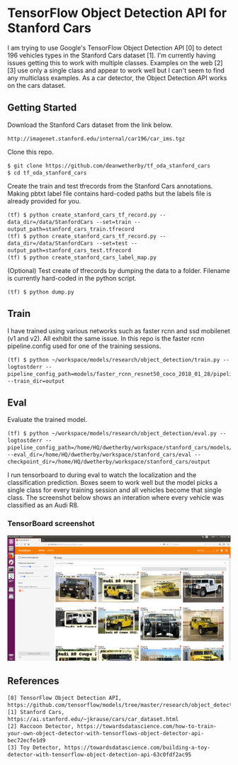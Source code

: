 # TensorFlow Object Detection API for Stanford Cars

I am trying to use Google's TensorFlow Object Detection API [0] to detect 196 vehicles types in the Stanford Cars dataset [1]. I'm currently having issues getting this to work with multiple classes. Examples on the web [2][3] use only a single class and appear to work well but I can't seem to find any multiclass examples. As a car detector, the Object Detection API works on the cars dataset.

## Getting Started

Download the Stanford Cars dataset from the link below.
```
http://imagenet.stanford.edu/internal/car196/car_ims.tgz
```

Clone this repo.
```
$ git clone https://github.com/deanwetherby/tf_oda_stanford_cars
$ cd tf_oda_stanford_cars
```

Create the train and test tfrecords from the Stanford Cars annotations. Making pbtxt label file contains hard-coded paths but the labels file is already provided for you.

```
(tf) $ python create_stanford_cars_tf_record.py --data_dir=/data/StanfordCars --set=train --output_path=stanford_cars_train.tfrecord
(tf) $ python create_stanford_cars_tf_record.py --data_dir=/data/StanfordCars --set=test --output_path=stanford_cars_test.tfrecord
(tf) $ python create_stanford_cars_label_map.py
```

(Optional) Test create of tfrecords by dumping the data to a folder. Filename is currently hard-coded in the python script.
```
(tf) $ python dump.py
```

## Train

I have trained using various networks such as faster rcnn and ssd mobilenet (v1 and v2). All exhibit the same issue. In this repo is the faster rcnn pipeline.config used for one of the training sessions.


```
(tf) $ python ~/workspace/models/research/object_detection/train.py --logtostderr --pipeline_config_path=models/faster_rcnn_resnet50_coco_2018_01_28/pipeline.config --train_dir=output
```

## Eval

Evaluate the trained model.

```
(tf) $ python ~/workspace/models/research/object_detection/eval.py --logtostderr --pipeline_config_path=/home/HQ/dwetherby/workspace/stanford_cars/models/ssd_mobilenet_v1_coco_2017_11_17/pipeline.config --eval_dir=/home/HQ/dwetherby/workspace/stanford_cars/eval --checkpoint_dir=/home/HQ/dwetherby/workspace/stanford_cars/output 
```

I run tensorboard to during eval to watch the localization and the classification prediction. Boxes seem to work well but the model picks a single class for every training session and all vehicles become that single class. The screenshot below shows an interation where every vehicle was classified as an Audi R8.

### TensorBoard screenshot

![tensorboard evaluation](tensorboard_stanford_cars.png)


## References

```
[0] TensorFlow Object Detection API, https://github.com/tensorflow/models/tree/master/research/object_detection
[1] Stanford Cars, https://ai.stanford.edu/~jkrause/cars/car_dataset.html
[2] Raccoon Detector, https://towardsdatascience.com/how-to-train-your-own-object-detector-with-tensorflows-object-detector-api-bec72ecfe1d9
[3] Toy Detector, https://towardsdatascience.com/building-a-toy-detector-with-tensorflow-object-detection-api-63c0fdf2ac95
```

